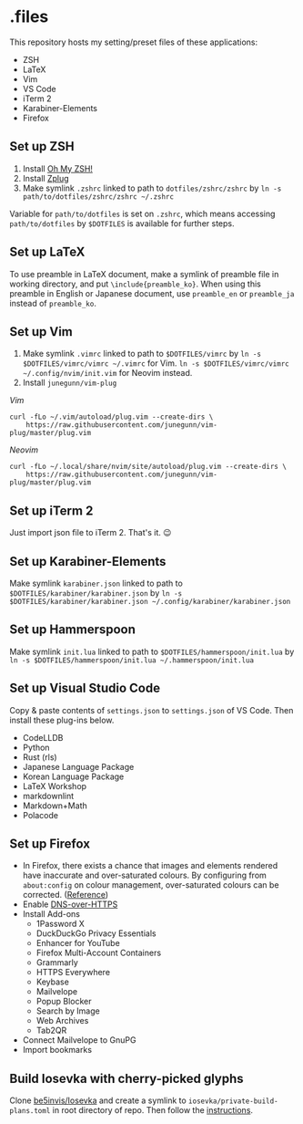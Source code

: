 # .files

This repository hosts my setting/preset files of these applications:

- ZSH
- LaTeX
- Vim
- VS Code
- iTerm 2
- Karabiner-Elements
- Firefox

## Set up ZSH

1. Install [Oh My ZSH!](https://ohmyz.sh/)
1. Install [Zplug](https://github.com/zplug/zplug)
1. Make symlink `.zshrc` linked to path to `dotfiles/zshrc/zshrc` by
`ln -s path/to/dotfiles/zshrc/zshrc ~/.zshrc`

Variable for `path/to/dotfiles` is set on `.zshrc`, which means accessing `path/to/dotfiles`
by `$DOTFILES` is available for further steps.

## Set up LaTeX

To use preamble in LaTeX document, make a symlink of preamble file
in working directory, and put `\include{preamble_ko}`.
When using this preamble in English or Japanese document,
use `preamble_en` or `preamble_ja` instead of
`preamble_ko`.

## Set up Vim

1. Make symlink `.vimrc` linked to path to `$DOTFILES/vimrc` by
`ln -s $DOTFILES/vimrc/vimrc ~/.vimrc` for Vim.
`ln -s $DOTFILES/vimrc/vimrc ~/.config/nvim/init.vim` for Neovim instead.
2. Install `junegunn/vim-plug`  

*Vim*

```shell
curl -fLo ~/.vim/autoload/plug.vim --create-dirs \
    https://raw.githubusercontent.com/junegunn/vim-plug/master/plug.vim
```

*Neovim*

```shell
curl -fLo ~/.local/share/nvim/site/autoload/plug.vim --create-dirs \
    https://raw.githubusercontent.com/junegunn/vim-plug/master/plug.vim
```

## Set up iTerm 2

Just import json file to iTerm 2. That's it. 😉

## Set up Karabiner-Elements

Make symlink `karabiner.json` linked to path to `$DOTFILES/karabiner/karabiner.json` by
`ln -s $DOTFILES/karabiner/karabiner.json ~/.config/karabiner/karabiner.json`

## Set up Hammerspoon

Make symlink `init.lua` linked to path to `$DOTFILES/hammerspoon/init.lua` by
`ln -s $DOTFILES/hammerspoon/init.lua ~/.hammerspoon/init.lua`

## Set up Visual Studio Code

Copy & paste contents of `settings.json` to `settings.json` of VS Code.
Then install these plug-ins below.

- CodeLLDB
- Python
- Rust (rls)
- Japanese Language Package
- Korean Language Package
- LaTeX Workshop
- markdownlint
- Markdown+Math
- Polacode

## Set up Firefox

- In Firefox, there exists a chance that images and elements rendered have
inaccurate and over-saturated colours.
By configuring from `about:config` on colour management, over-saturated colours
can be corrected. ([Reference](https://cameratico.com/guides/firefox-color-management/))
- Enable [DNS-over-HTTPS](https://support.mozilla.org/en-US/kb/firefox-dns-over-https)
- Install Add-ons
  - 1Password X
  - DuckDuckGo Privacy Essentials
  - Enhancer for YouTube
  - Firefox Multi-Account Containers
  - Grammarly
  - HTTPS Everywhere
  - Keybase
  - Mailvelope
  - Popup Blocker
  - Search by Image
  - Web Archives
  - Tab2QR
- Connect Mailvelope to GnuPG
- Import bookmarks

## Build Iosevka with cherry-picked glyphs

Clone [be5invis/Iosevka](https://github.com/be5invis/Iosevka.git) and create
a symlink to `iosevka/private-build-plans.toml` in root directory of repo.
Then follow the [instructions](https://github.com/be5invis/Iosevka#building-from-source).
